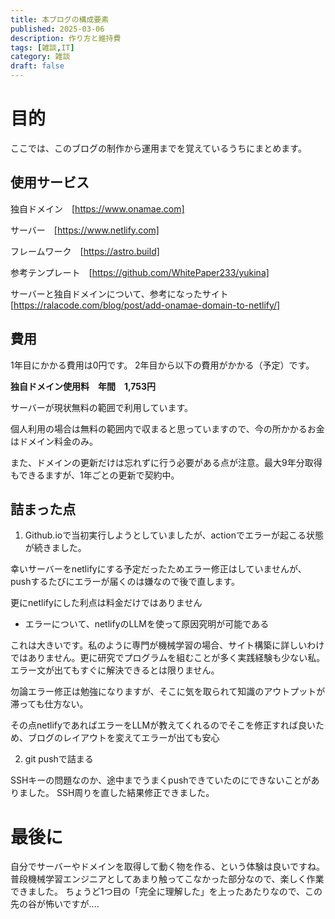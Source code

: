 ```yaml
---
title: 本ブログの構成要素
published: 2025-03-06
description: 作り方と維持費
tags: [雑談,IT]
category: 雑談
draft: false
---
```


# 目的

ここでは、このブログの制作から運用までを覚えているうちにまとめます。

## 使用サービス

独自ドメイン　[https://www.onamae.com]


サーバー　[https://www.netlify.com]


フレームワーク　[https://astro.build]


参考テンプレート　[https://github.com/WhitePaper233/yukina]


サーバーと独自ドメインについて、参考になったサイト[https://ralacode.com/blog/post/add-onamae-domain-to-netlify/]

## 費用
1年目にかかる費用は0円です。
2年目から以下の費用がかかる（予定）です。

**独自ドメイン使用料　年間　1,753円**

サーバーが現状無料の範囲で利用しています。

個人利用の場合は無料の範囲内で収まると思っていますので、今の所かかるお金はドメイン料金のみ。

また、ドメインの更新だけは忘れずに行う必要がある点が注意。最大9年分取得もできるますが、1年ごとの更新で契約中。

## 詰まった点

1. Github.ioで当初実行しようとしていましたが、actionでエラーが起こる状態が続きました。

幸いサーバーをnetlifyにする予定だったためエラー修正はしていませんが、pushするたびにエラーが届くのは嫌なので後で直します。

更にnetlifyにした利点は料金だけではありません

- エラーについて、netlifyのLLMを使って原因究明が可能である

これは大きいです。私のように専門が機械学習の場合、サイト構築に詳しいわけではありません。更に研究でプログラムを組むことが多く実践経験も少ない私。エラー文が出てもすぐに解決できるとは限りません。

勿論エラー修正は勉強になりますが、そこに気を取られて知識のアウトプットが滞っても仕方ない。

その点netlifyであればエラーをLLMが教えてくれるのでそこを修正すれば良いため、ブログのレイアウトを変えてエラーが出ても安心

2. git pushで詰まる

SSHキーの問題なのか、途中までうまくpushできていたのにできないことがありました。
SSH周りを直した結果修正できました。

# 最後に

自分でサーバーやドメインを取得して動く物を作る、という体験は良いですね。
普段機械学習エンジニアとしてあまり触ってこなかった部分なので、楽しく作業できました。
ちょうど1つ目の「完全に理解した」を上ったあたりなので、この先の谷が怖いですが....




